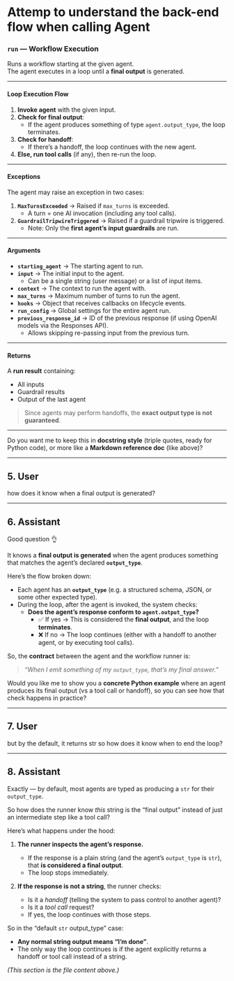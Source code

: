 # Attemp to understand the back-end flow when calling Agent

### `run` — Workflow Execution

Runs a workflow starting at the given agent.  
The agent executes in a loop until a **final output** is generated.

---

#### Loop Execution Flow
1. **Invoke agent** with the given input.  
2. **Check for final output**:  
   - If the agent produces something of type `agent.output_type`, the loop terminates.  
3. **Check for handoff**:  
   - If there’s a handoff, the loop continues with the new agent.  
4. **Else, run tool calls** (if any), then re-run the loop.  

---

#### Exceptions
The agent may raise an exception in two cases:  
1. **`MaxTurnsExceeded`** → Raised if `max_turns` is exceeded.  
   - A turn = one AI invocation (including any tool calls).  
2. **`GuardrailTripwireTriggered`** → Raised if a guardrail tripwire is triggered.  
   - Note: Only the **first agent’s input guardrails** are run.  

---

#### Arguments
- **`starting_agent`** → The starting agent to run.  
- **`input`** → The initial input to the agent.  
  - Can be a single string (user message) or a list of input items.  
- **`context`** → The context to run the agent with.  
- **`max_turns`** → Maximum number of turns to run the agent.  
- **`hooks`** → Object that receives callbacks on lifecycle events.  
- **`run_config`** → Global settings for the entire agent run.  
- **`previous_response_id`** → ID of the previous response (if using OpenAI models via the Responses API).  
  - Allows skipping re-passing input from the previous turn.  

---

#### Returns
A **run result** containing:  
- All inputs  
- Guardrail results  
- Output of the last agent  

> Since agents may perform handoffs, the **exact output type is not guaranteed**.  

---

Do you want me to keep this in **docstring style** (triple quotes, ready for Python code), or more like a **Markdown reference doc** (like above)?  

---

## 5. User
how does it know when a final output is generated?  

---

## 6. Assistant
Good question 👌  

It knows a **final output is generated** when the agent produces something that matches the agent’s declared **`output_type`**.  

Here’s the flow broken down:

- Each agent has an **`output_type`** (e.g. a structured schema, JSON, or some other expected type).  
- During the loop, after the agent is invoked, the system checks:  
  - **Does the agent’s response conform to `agent.output_type`?**  
    - ✅ If yes → This is considered the **final output**, and the loop **terminates**.  
    - ❌ If no → The loop continues (either with a handoff to another agent, or by executing tool calls).  

So, the **contract** between the agent and the workflow runner is:  
> *“When I emit something of my `output_type`, that’s my final answer.”*  

Would you like me to show you a **concrete Python example** where an agent produces its final output (vs a tool call or handoff), so you can see how that check happens in practice?  

---

## 7. User
but by the default, it returns str so how does it know when to end the loop?  

---

## 8. Assistant
Exactly — by default, most agents are typed as producing a `str` for their `output_type`.  

So how does the runner know *this* string is the “final output” instead of just an intermediate step like a tool call?  

Here’s what happens under the hood:  

1. **The runner inspects the agent’s response.**  
   - If the response is a plain string (and the agent’s `output_type` is `str`), that **is considered a final output**.  
   - The loop stops immediately.  

2. **If the response is not a string**, the runner checks:  
   - Is it a *handoff* (telling the system to pass control to another agent)?  
   - Is it a *tool call* request?  
   - If yes, the loop continues with those steps.  

So in the “default `str` output_type” case:  
- **Any normal string output means “I’m done”**.  
- The only way the loop continues is if the agent explicitly returns a handoff or tool call instead of a string.  

*(This section is the file content above.)*
